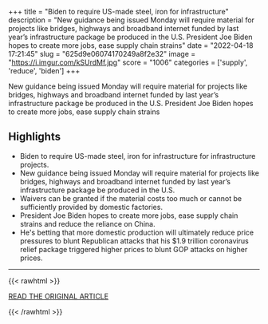 +++
title = "Biden to require US-made steel, iron for infrastructure"
description = "New guidance being issued Monday will require material for projects like bridges, highways and broadband internet funded by last year’s infrastructure package be produced in the U.S. President Joe Biden hopes to create more jobs, ease supply chain strains"
date = "2022-04-18 17:21:45"
slug = "625d9e06074170249a8f2e32"
image = "https://i.imgur.com/kSUrdMf.jpg"
score = "1006"
categories = ['supply', 'reduce', 'biden']
+++

New guidance being issued Monday will require material for projects like bridges, highways and broadband internet funded by last year’s infrastructure package be produced in the U.S. President Joe Biden hopes to create more jobs, ease supply chain strains

## Highlights

- Biden to require US-made steel, iron for infrastructure for infrastructure projects.
- New guidance being issued Monday will require material for projects like bridges, highways and broadband internet funded by last year’s infrastructure package be produced in the U.S.
- Waivers can be granted if the material costs too much or cannot be sufficiently provided by domestic factories.
- President Joe Biden hopes to create more jobs, ease supply chain strains and reduce the reliance on China.
- He's betting that more domestic production will ultimately reduce price pressures to blunt Republican attacks that his $1.9 trillion coronavirus relief package triggered higher prices to blunt GOP attacks on higher prices.

---

{{< rawhtml >}}
  <p class="article-category">
    <a target="_blank" href="https://www.crossroadstoday.com/biden-to-require-us-made-steel-iron-for-infrastructure/">READ THE ORIGINAL ARTICLE</a>
  </p>
{{< /rawhtml >}}
